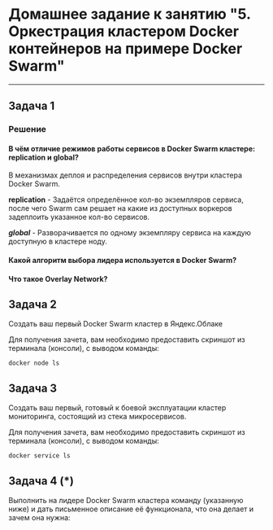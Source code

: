 # Домашнее задание к занятию "5. Оркестрация кластером Docker контейнеров на примере Docker Swarm"

---

## Задача 1

### Решение     
#### В чём отличие режимов работы сервисов в Docker Swarm кластере: replication и global?
В механизмах деплоя и распределения сервисов внутри кластера Docker Swarm.

**replication** - Задаётся определённое кол-во экземпляров сервиса, после чего Swarm сам решает на какие из доступных воркеров задеплоить указанное кол-во сервисов.

***global*** - Разворачивается по одному экземпляру сервиса на каждую доступную в кластере ноду.

#### Какой алгоритм выбора лидера используется в Docker Swarm?


#### Что такое Overlay Network? 


## Задача 2

Создать ваш первый Docker Swarm кластер в Яндекс.Облаке

Для получения зачета, вам необходимо предоставить скриншот из терминала (консоли), с выводом команды:
```
docker node ls
```

## Задача 3

Создать ваш первый, готовый к боевой эксплуатации кластер мониторинга, состоящий из стека микросервисов.

Для получения зачета, вам необходимо предоставить скриншот из терминала (консоли), с выводом команды:
```
docker service ls
```

## Задача 4 (*)

Выполнить на лидере Docker Swarm кластера команду (указанную ниже) и дать письменное описание её функционала, что она делает и зачем она нужна:
```

